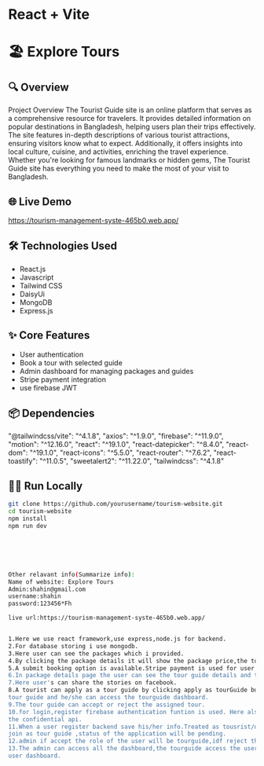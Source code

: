# React + Vite
# 🏖️  Explore Tours

## 🔍 Overview
Project Overview 
The Tourist Guide site is an online platform that serves as a comprehensive resource for travelers. It provides detailed information on popular destinations in Bangladesh, helping users plan their trips effectively. The site features in-depth descriptions of various tourist attractions, ensuring visitors know what to expect. Additionally, it offers insights into local culture, cuisine, and activities, enriching the travel experience. Whether you're looking for famous landmarks or hidden gems, The Tourist Guide site has everything you need to make the most of your visit to Bangladesh.


## 🌐 Live Demo
https://tourism-management-syste-465b0.web.app/

## 🛠️ Technologies Used
- React.js
- Javascript
- Tailwind CSS
- DaisyUi
- MongoDB
- Express.js

## ✨ Core Features
- User authentication
- Book a tour with selected guide
- Admin dashboard for managing packages and guides
- Stripe payment integration
- use firebase JWT

## 📦 Dependencies
  "@tailwindcss/vite": "^4.1.8",
    "axios": "^1.9.0",
    "firebase": "^11.9.0",
    "motion": "^12.16.0",
    "react": "^19.1.0",
    "react-datepicker": "^8.4.0",
    "react-dom": "^19.1.0",
    "react-icons": "^5.5.0",
    "react-router": "^7.6.2",
    "react-toastify": "^11.0.5",
    "sweetalert2": "^11.22.0",
    "tailwindcss": "^4.1.8"



## 🧑‍💻 Run Locally

```bash
git clone https://github.com/yourusername/tourism-website.git
cd tourism-website
npm install
npm run dev






Other relavant info(Summarize info):
Name of website: Explore Tours
Admin:shahin@gmail.com
username:shahin
password:123456*Fh

live url:https://tourism-management-syste-465b0.web.app/


1.Here we use react framework,use express,node.js for backend.
2.For database storing i use mongodb.
3.Here user can see the packages which i provided.
4.By clicking the package details it will show the package price,the tour guide,daywise plan of tour,tour info section.
5.A submit booking option is available.Stripe payment is used for user's booking payment.
6.In package details page the user can see the tour guide details and their travel stories.
7.Here user's can share the stories on facebook.
8.A tourist can apply as a tour guide by clicking apply as tourGuide button .if admin accept then the user's role will be 
tour guide and he/she can access the tourguide dashboard.
9.The tour guide can accept or reject the assigned tour.
10.for login,register firebase authentication funtion is used. Here also Firebase jwt token is used for admin stat to secure 
the confidential api.
11.When a user register backend save his/her info.Treated as tousrist/user.When he/she applied join as tour guide by clicking
join as tour guide ,status of the application will be pending.
12.admin if accept the role of the user will be tourguide,idf reject then the user role will be unchnaged.
13.The admin can access all the dashboard,the tourguide access the user and tour guide dash board .The user only access the 
user dashboard.
